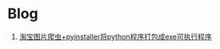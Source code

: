# Blog
1. [淘宝图片爬虫+pyinstaller将python程序打包成exe可执行程序](https://github.com/Evilson8023/Blog/blob/master/python/down_taobaopic.md )
